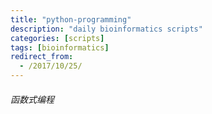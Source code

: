 ```yaml
---
title: "python-programming"
description: "daily bioinformatics scripts"
categories: [scripts]
tags: [bioinformatics]
redirect_from:
  - /2017/10/25/
---
```


###### 函数式编程
